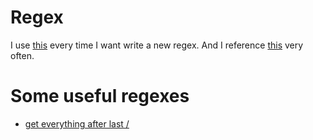 # Regex

I use [this](https://regex101.com) every time I want write a new regex. And I reference [this](https://github.com/zeeshanu/learn-regex) very often. 


# Some useful regexes

- [get everything after last /](https://regex101.com/r/66NqQ9/8)